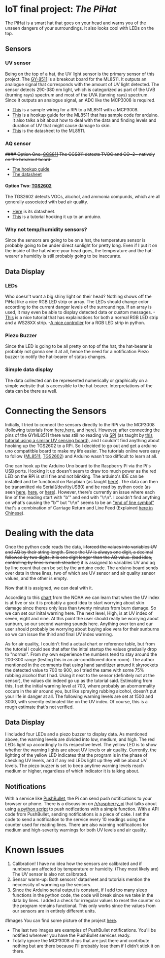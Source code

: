 # IoT final project: *The PiHat*
The PiHat is a smart hat that goes on your head and warns you of the unseen dangers of your surroundings. It also looks cool with LEDs on the top.

## Sensors
### UV sensor
Being on the top of a hat, the UV light sensor is the primary sensor of this project. The [GY-8511](https://www.taiwaniot.com.tw/product/gy-8511紫外線感測器模組-gy-ml8511-模擬量輸出uv-sensor-breakout/) is a breakout board for the ML8511. It outputs an analogue signal that corresponds with the amount of UV light detected. The sensor detects 290-380 nm light, which is categorized as part of the UVB (burning rays) spectrum and most of the UVA (tanning rays) spectrum. Since it outputs an analogue signal, an ADC like the MCP3008 is required.
- [This](https://raspberrypi.stackexchange.com/questions/59761/what-would-the-wiring-look-like-for-the-uv-sensor-breakout-ml8511) is a sample wiring for a RPi to a ML8511 with a MCP3008.
- [This](https://learn.sparkfun.com/tutorials/ml8511-uv-sensor-hookup-guide) is a hookup guide for the ML8511 that has sample code for arduino. It also talks a bit about how to deal with the data and finding levels and duration of UV that might cause damage to skin.
- [This](https://cdn.sparkfun.com/datasheets/Sensors/LightImaging/ML8511_3-8-13.pdf) is the datasheet to the ML8511.
### AQ sensor
~~#### Option One: [CCS811](https://www.taiwaniot.com.tw/product/air-quality-breakout-ccs811-voc-數位空氣質量感測器-sparkfun-原裝進口/)
The CCS811 detects TVOC and CO~2~ natively on the breakout board.~~
- [The hookup guide](https://learn.sparkfun.com/tutorials/ccs811-air-quality-breakout-hookup-guide)
- [The datasheet](https://cdn.sparkfun.com/assets/learn_tutorials/1/4/3/CCS811_Datasheet-DS000459.pdf)

#### Option Two: [TGS2602](https://www.taiwaniot.com.tw/product/tgs2602-日本費加羅-voc-空氣品質感測器/)
The TGS2602 detects VOCs, alcohol, and ammonia compunds, which are all generally associated with bad air quality.
- [Here](https://www.amazon.com/clouddrive/share/OPQR85fHlSLRLq2MVJLp52VJJ5YdHZZmYyfDYdrKME?_encoding=UTF8&mgh=1&ref_=cd_ph_share_link_copy) is its datasheet.
- [This](https://lafudo.blogspot.tw/2013/11/arduino-tgs2602.html) is a tutorial hooking it up to an arduino.
### Why not temp/humidity sensors?
Since the sensors are going to be on a hat, the temperature sensor is probably going to be under direct sunlight for pretty long. Even if I put it on the inside of the hat where your head goes, the temperature and the hat-wearer's humidity is still probably going to be inaccurate.
## Data Display
### LEDs
Who doesn't want a big shiny light on their head? Nothing shows off the PiHat like a nice RGB LED strip or array. The LEDs should change color according to the current danger levels of the surroundings. If an array is used, it may even be able to display detected data or custom messages.
-[This](https://dordnung.de/raspberrypi-ledstrip/) is a nice tutorial that has explainations for both a normal RGB LED strip and a WS28XX strip.
-[A nice controller](https://github.com/michaeljtbrooks/raspiled) for a RGB LED strip in python.
### Piezo Buzzer
Since the LED is going to be all pretty on top of the hat, the hat-bearer is probably not gonna see it at all, hence the need for a notification Piezo buzzer to notify the hat-bearer of status changes.
### Simple data display
The data collected can be represented numerically or graphically on a simple website that is accessible to the hat-bearer. Interpretations of the data can be there as well.

# Connecting the Sensors
Initially, I tried to connect the sensors directly to the RPi via the MCP3008 (following tutorials from [here](https://chtseng.wordpress.com/2016/06/08/樹莓派讀取類比資訊-mcp3008/),[here](https://learn.adafruit.com/raspberry-pi-analog-to-digital-converters/mcp3008), and [here](https://atceiling.blogspot.com/2014/04/raspberry-pi-mcp3008.html)). However, after connecting the pins of the GYML8511 there was still no reading via [SPI](https://pinout.xyz/pinout/spi) (as taught by [this tutorial using a similar UV sensing board](https://youtu.be/Rv7Ni9H97S8)), and I couldn't find anything about hooking up the TGS2602 to a RPi. So I decided to go out and get a arduino uno compatitble board to make my life easier. The tutorials online were easy to follow ([ML8511](https://learn.sparkfun.com/tutorials/ml8511-uv-sensor-hookup-guide), [TGS2602](https://lafudo.blogspot.com/2013/11/arduino-tgs2602.html)) and Arduino wasn't too difficult to learn at all.

One can hook up the Arduino Uno board to the Raspberry Pi via the Pi's USB ports. Hooking it up doesn't seem to draw too much power as the red LED on the RPi is still fine and not blinking. The arduino's IDE can be installed and be functional on Raspbian (as taught [here](https://www.raspberrypi.org/magpi/program-arduino-uno-raspberry-pi/)). The data can then be transmitted via Serial(/dev/ttyUSB0) and be read by python code (as seen [here](https://diyprojects.io/python-code-read-serial-port-raspberry-pi/), [here](http://www.meccanismocomplesso.org/en/controlling-arduino-raspberry-pi/), or [here](http://www.instructables.com/id/Read-and-write-from-serial-port-with-Raspberry-Pi/)). However, there's currently an issue where each line of the reading start with "b'" and end with "\r\n". I couldn't find anything on what's causing the "b'" but "\r\n" seems to be an ["end of line symbol"](https://stackoverflow.com/questions/15433188/r-n-r-n-what-is-the-difference-between-them) that's a combination of Carriage Return and Line Feed (Explained [here in Chinese](http://seacatcry.pixnet.net/blog/post/13732061-【轉貼】\r\n和\n的差異)).


# Dealing with the data
Once the python code reads the data, ~~I forced the values into variables UV and AQ by their string length. Since the UV is always one digit, a decimal followed by two digits, it is one digit longer than the AQ value. (bad idea, controlling by lines is much steadier)~~ it is assigned to variables UV and aq by line count that can be set by the arduino code. The arduino board sends over data in three lines, two of which are UV sensor and air quality sensor values, and the other is empty.

Now that it is assigned, we can deal with it.

According to this [chart](https://cdn.sparkfun.com/assets/learn_tutorials/2/0/6/min2brn.gif) from the NOAA we can learn that when the UV index is at five or six it is probably a good idea to start worrying about skin damage since theres only less than twenty minutes from burn damage. So we can set our inital warning here. The next level, High, is at UV index of seven, eight and nine. At this point the user should really be worrying about sunburn, so our second warning sounds here. Anything over ten and our user should probably be worrying about buying aloe vera for their sunburns so we can issue the third and final UV index warning.

As for air quality, I couldn't find a actual chart or reference table, but from the tutorial I could see that after the inital startup the values gradually drop to "normal". From my own experience the numbers tend to stay around the 200-300 range (testing this in an air-conditioned dorm room). The author mentioned in the comments that using hand sanditizer around it skyrockets the detected value to 700 to 900, so I tried the same with some 75% rubbing alcohol that I had. Using it next to the sensor (definitely not at the sensor), the values did indeed go up as the tutorial said. Estimating from this, I set the initial warning level at 700, where probably an abornormality occurs in the air around you, but like spraying rubbing alcohol, doesn't put your life in danger at all. The following warning levels are set at 1500 and 3000, with severity estimated like on the UV index. Of course, this is a rough estimate that's not verified.

## Data Display
I included four LEDs and a piezo buzzer to display data. As mentioned above, the warning levels are divided into low, medium, and high. The red LEDs light up accordingly to its respective level. The yellow LED is to show whether the warning lights are about UV levels or air quality. Currently, the lighting of the yellow LED indicates that the program is in the phase of checking UV levels, and if any red LEDs light up they will be about UV levels. The piezo buzzer is set to beep anytime warning levels reach medium or higher, regardless of which indicator it is talking about.

## Notifications
With a service like [PushBullet](https://www.pushbullet.com), the Pi can send push notifications to your browser or phone. There is a discussion on [/r/raspberry_pi](https://www.reddit.com/r/raspberry_pi/) that talks about using [a python script](https://www.reddit.com/r/raspberry_pi/comments/2yomdx/send_push_message_from_raspberry_pi_using_simple/) to push notfications with a simple function. With a API code from PushBullet, sending notifications is a piece of cake. I set the code to send a notification to the service every 10 readings using the counter used for reading lines. There are also warning notifications for medium and high-severity warnings for both UV levels and air quality.

# Known Issues
1. Calibration! I have no idea how the sensors are calibrated and if numbers are affected by temperature or humidity. (They most likely are) The UV sensor is also not calibrated.
2. Sensor warm-up: Both sensors' datasheet and tutorials mention the neccessity of warming up the sensors.
3. Since the Arduino serial output is constant, if I add too many sleep functions in the python code, the code will break since we take in the data by lines. I added a check for irregular values to reset the counter so the program remains functional. This only works since the values from our sensors are in entirely different units.

#Images
You can find some picture of the project [here](https://imgur.com/gallery/9UI624L).
- The last two images are examples of PushBullet notifications. You'll be notified wherever you have the PushBullet services ready.
- Totally ignore the MCP3008 chips that are just there and contribute nothing but are there because I'll probably lose them if I didn't stick it on there.
